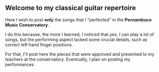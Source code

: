 ## Welcome to my classical guitar repertoire

Here I wish to post **only** the songs that I "perfected" in the __Pernambuco Music Conservatory__.

I do this because, the more I learned, I noticed that yes, I can play a lot of songs, but the performing aspect lacked some crucial details, such as correct left hand finger positions.

For that, I'll post here the pieces that were approved and presented to my teachers at the conservatory. Eventually, I plan on posting my performances.

